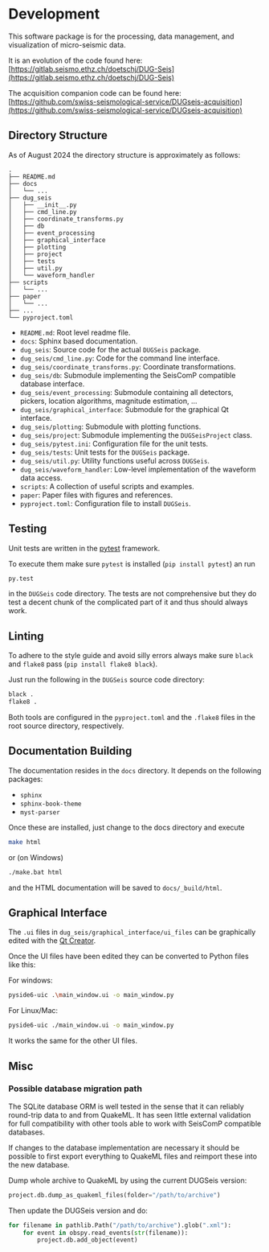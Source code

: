 # Development

This software package is for the processing, data management, and visualization
of micro-seismic data.

It is an evolution of the code found here:
[https://gitlab.seismo.ethz.ch/doetschj/DUG-Seis](https://gitlab.seismo.ethz.ch/doetschj/DUG-Seis)

The acquisition companion code can be found here: [https://github.com/swiss-seismological-service/DUGseis-acquisition](https://github.com/swiss-seismological-service/DUGseis-acquisition)

## Directory Structure

As of August 2024 the directory structure is approximately as follows:

```
.
├── README.md
├── docs
│   └── ...
├── dug_seis
│   ├── __init__.py
│   ├── cmd_line.py
│   ├── coordinate_transforms.py
│   ├── db
│   ├── event_processing
│   ├── graphical_interface
│   ├── plotting
│   ├── project
│   ├── tests
│   ├── util.py
│   └── waveform_handler
├── scripts
│   └── ...
├── paper
│   └── ...
├── ...
└── pyproject.toml
```

* `README.md`: Root level readme file.
* `docs`: Sphinx based documentation.
* `dug_seis`: Source code for the actual `DUGSeis` package.
* `dug_seis/cmd_line.py`: Code for the command line interface.
* `dug_seis/coordinate_transforms.py`: Coordinate transformations.
* `dug_seis/db`: Submodule implementing the SeisComP compatible database
  interface.
* `dug_seis/event_processing`: Submodule containing all detectors, pickers, location algorithms, magnitude estimation, ...
* `dug_seis/graphical_interface`: Submodule for the graphical Qt interface.
* `dug_seis/plotting`: Submodule with plotting functions.
* `dug_seis/project`: Submodule implementing the `DUGSeisProject` class.
* `dug_seis/pytest.ini`: Configuration file for the unit tests.
* `dug_seis/tests`: Unit tests for the `DUGSeis` package.
* `dug_seis/util.py`: Utility functions useful across `DUGSeis`.
* `dug_seis/waveform_handler`: Low-level implementation of the waveform data access.
* `scripts`: A collection of useful scripts and examples.
* `paper`: Paper files with figures and references.
* `pyproject.toml`: Configuration file to install `DUGSeis`.

## Testing

Unit tests are written in the [pytest](https://pytest.org) framework.

To execute them make sure `pytest` is installed (`pip install pytest`) an run

```bash
py.test
```

in the `DUGSeis` code directory. The tests are not comprehensive but they do
test a decent chunk of the complicated part of it and thus should always work.

## Linting

To adhere to the style guide and avoid silly errors always make sure `black` and
`flake8` pass (`pip install flake8 black`).

Just run the following in the `DUGSeis` source code directory:

```bash
black .
flake8 .
```

Both tools are configured in the `pyproject.toml` and the `.flake8` files in the
root source directory, respectively.

## Documentation Building

The documentation resides in the `docs` directory. It depends on the following packages:

* `sphinx`
* `sphinx-book-theme`
* `myst-parser`

Once these are installed, just change to the docs directory and execute

```bash
make html
```

or (on Windows)

```bash
./make.bat html
```

and the HTML documentation will be saved to `docs/_build/html`.


## Graphical Interface

The `.ui` files in `dug_seis/graphical_interface/ui_files` can be graphically
edited with the [Qt Creator](https://www.qt.io/product/development-tools).

Once the UI files have been edited they can be converted to Python files like this:

For windows:
```bash
pyside6-uic .\main_window.ui -o main_window.py
```
For Linux/Mac:
```bash
pyside6-uic ./main_window.ui -o main_window.py
```

It works the same for the other UI files.


## Misc

### Possible database migration path

The SQLite database ORM is well tested in the sense that it can reliably
round-trip data to and from QuakeML. It has seen little external validation for
full compatibility with other tools able to work with SeisComP compatible
databases.

If changes to the database implementation are necessary it should be possible
to first export everything to QuakeML files and reimport these into the new
database.

Dump whole archive to QuakeML by using the current DUGSeis version:

```python
project.db.dump_as_quakeml_files(folder="/path/to/archive")
```

Then update the DUGSeis version and do:

```python
for filename in pathlib.Path("/path/to/archive").glob(".xml"):
    for event in obspy.read_events(str(filename)):
        project.db.add_object(event)
```